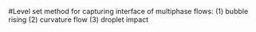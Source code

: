 #Level set method for capturing interface of multiphase flows:
(1) bubble rising
(2) curvature flow
(3) droplet impact
